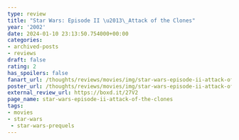 ```yaml
---
type: review
title: "Star Wars: Episode II \u2013\_Attack of the Clones"
year: '2002'
date: 2024-01-10 23:13:50.754000+00:00
categories:
- archived-posts
- reviews
draft: false
rating: 2
has_spoilers: false
fanart_url: /thoughts/reviews/movies/img/star-wars-episode-ii-attack-of-the-clones_fanart.png
poster_url: /thoughts/reviews/movies/img/star-wars-episode-ii-attack-of-the-clones_poster.png
external_review_url: https://boxd.it/27V2
page_name: star-wars-episode-ii-attack-of-the-clones
tags:
- movies
- star-wars
 - star-wars-prequels
---
```



